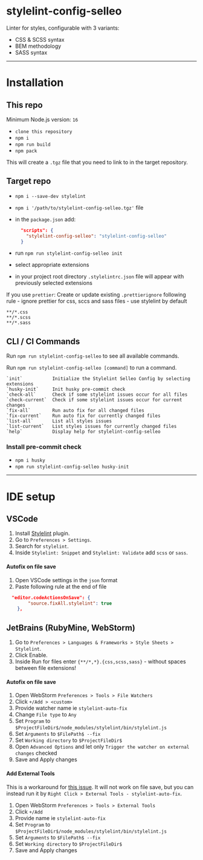 # stylelint-config-selleo


Linter for styles, configurable with 3 variants:
* CSS & SCSS syntax
* BEM methodology
* SASS syntax

---
# Installation
## This repo
Minimum Node.js version: `16`

- `clone this repository`
- `npm i `
- `npm run build`
- `npm pack`

This will create a `.tgz` file that you need to link to in the target repository.

## Target repo
- `npm i --save-dev stylelint`
- `npm i '/path/to/stylelint-config-selleo.tgz'` file
- in the `package.json` add:
  ```json 
    "scripts": {
      "stylelint-config-selleo": "stylelint-config-selleo"
    }
  ```

- run `npm run stylelint-config-selleo init`
- select appropriate extensions
- in your project root directory `.stylelintrc.json` file will appear with previously selected extensions

If you use `prettier`:
Create or update existing `.prettierignore` following rule - ignore prettier for css, sccs and sass files - use stylelint by default
``` 
**/*.css
**/*.scss
**/*.sass
```

## CLI / CI Commands
Run `npm run stylelint-config-selleo` to see all available commands.

Run `npm run stylelint-config-selleo [command]` to run a command.
```
`init`           Initialize the Stylelint Selleo Config by selecting extensions
`husky-init`     Init husky pre-commit check
`check-all`      Check if some stylelint issues occur for all files
`check-current`  Check if some stylelint issues occur for current changes
`fix-all`        Run auto fix for all changed files
`fix-current`    Run auto fix for currently changed files
`list-all`       List all styles issues
`list-current`   List styles issues for currently changed files
`help`           Display help for stylelint-config-selleo
```

### Install pre-commit check
- `npm i husky`
- `npm run stylelint-config-selleo husky-init`

---
# IDE setup

## VSCode
1. Install [Stylelint](https://marketplace.visualstudio.com/items?itemName=stylelint.vscode-stylelint) plugin.
2. Go to `Preferences > Settings`.
3. Search for `stylelint`.
4. Inside `Stylelint: Snippet` and `Stylelint: Validate` add `scss` or `sass`.

#### Autofix on file save
1. Open VSCode settings in the `json` format
2. Paste following rule at the end of file
```json    
  "editor.codeActionsOnSave": {
		"source.fixAll.stylelint": true
	},
```

## JetBrains (RubyMine, WebStorm)
1. Go to `Preferences > Languages & Frameworks > Style Sheets > Stylelint`. 
2. Click Enable.
3. Inside Run for files enter `{**/*,*}.{css,scss,sass}` - without spaces between file extensions!

#### Autofix on file save
1. Open WebStorm `Preferences > Tools > File Watchers`
2. Click `+/Add > <custom>`
3. Provide watcher name ie `stylelint-auto-fix`
4. Change `File type` to `Any`
5. Set `Program` to `$ProjectFileDir$/node_modules/stylelint/bin/stylelint.js`
6. Set `Arguments` to `$FilePath$ --fix`
7. Set `Working directory` to `$ProjectFileDir$`
8. Open `Advanced Options` and let only `Trigger the watcher on external changes` checked
9. Save and Apply changes

#### Add External Tools
This is a workaround for [this issue](https://github.com/Selleo/stylelint-config-selleo/issues/12). It will
not work on file save, but you can instead run it by `Right Click > External Tools - stylelint-auto-fix`. 
1. Open WebStorm `Preferences > Tools > External Tools`
2. Click `+/Add`
3. Provide name ie `stylelint-auto-fix`
4. Set `Program` to `$ProjectFileDir$/node_modules/stylelint/bin/stylelint.js`
5. Set `Arguments` to `$FilePath$ --fix`
6. Set `Working directory` to `$ProjectFileDir$`
7. Save and Apply changes
